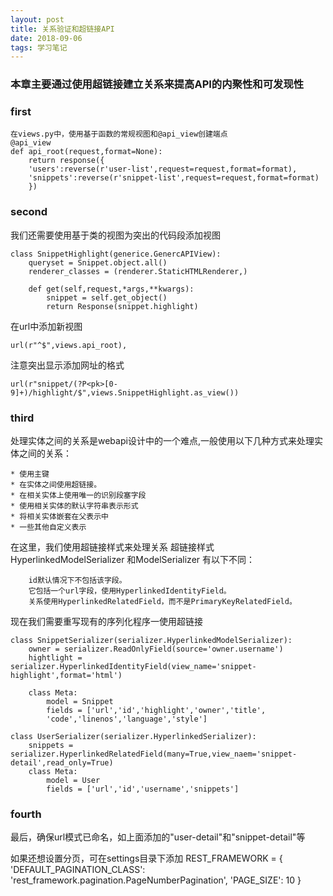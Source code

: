 ```yaml
---
layout: post
title: 关系验证和超链接API
date: 2018-09-06
tags: 学习笔记
---
```

### 本章主要通过使用超链接建立关系来提高API的内聚性和可发现性

### first

    在views.py中，使用基于函数的常规视图和@api_view创建端点
    @api_view
    def api_root(request,format=None):
        return response({
        'users':reverse(r'user-list',request=request,format=format),
        'snippets':reverse(r'snippet-list',request=request,format=format)
        })
    
### second
我们还需要使用基于类的视图为突出的代码段添加视图

    class SnippetHighlight(generice.GenercAPIView):
        queryset = Snippet.object.all()
        renderer_classes = (renderer.StaticHTMLRenderer,)
        
        def get(self,request,*args,**kwargs):
            snippet = self.get_object()
            return Response(snippet.highlight)

在url中添加新视图

    url(r"^$",views.api_root),
注意突出显示添加网址的格式

    url(r"snippet/(?P<pk>[0-9]+)/highlight/$",views.SnippetHighlight.as_view())
    
### third
处理实体之间的关系是webapi设计中的一个难点,一般使用以下几种方式来处理实体之间的关系：

    * 使用主键
    * 在实体之间使用超链接。
    * 在相关实体上使用唯一的识别段塞字段
    * 使用相关实体的默认字符串表示形式
    * 将相关实体嵌套在父表示中
    * 一些其他自定义表示
    
在这里，我们使用超链接样式来处理关系
超链接样式HyperlinkedModelSerializer 和ModelSerializer 有以下不同：
    
        id默认情况下不包括该字段。
        它包括一个url字段，使用HyperlinkedIdentityField。
        关系使用HyperlinkedRelatedField，而不是PrimaryKeyRelatedField。
现在我们需要重写现有的序列化程序一使用超链接

    
    class SnippetSerializer(serializer.HyperlinkedModelSerializer):
        owner = serializer.ReadOnlyField(source='owner.username')
        hightlight = serializer.HyperlinkedIdentityField(view_name='snippet-highlight',format='html')
        
        class Meta:
            model = Snippet
            fields = ['url','id','highlight','owner','title',
            'code','linenos','language','style']
            
    class UserSerializer(serializer.HyperlinkedSerializer):
        snippets = serializer.HyperlinkedRelatedField(many=True,view_naem='snippet-detail',read_only=True)
        class Meta:
            model = User
            fields = ['url','id','username','snippets']
            
 ### fourth
 最后，确保url模式已命名，如上面添加的"user-detail"和"snippet-detail"等
 
 如果还想设置分页，可在settings目录下添加
 REST_FRAMEWORK = {
    'DEFAULT_PAGINATION_CLASS': 'rest_framework.pagination.PageNumberPagination',
    'PAGE_SIZE': 10
}

















